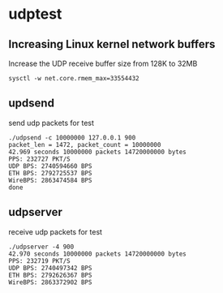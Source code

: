 # udptest

##  Increasing Linux kernel network buffers

Increase the UDP receive buffer size from 128K to 32MB
````
sysctl -w net.core.rmem_max=33554432
````

## updsend

send udp packets for test
````
./udpsend -c 10000000 127.0.0.1 900
packet_len = 1472, packet_count = 10000000
42.969 seconds 10000000 packets 14720000000 bytes
PPS: 232727 PKT/S
UDP BPS: 2740594660 BPS
ETH BPS: 2792725537 BPS
WireBPS: 2863474584 BPS
done
````

## udpserver

receive udp packets for test
````
./udpserver -4 900
42.970 seconds 10000000 packets 14720000000 bytes
PPS: 232719 PKT/S
UDP BPS: 2740497342 BPS
ETH BPS: 2792626367 BPS
WireBPS: 2863372902 BPS
````

